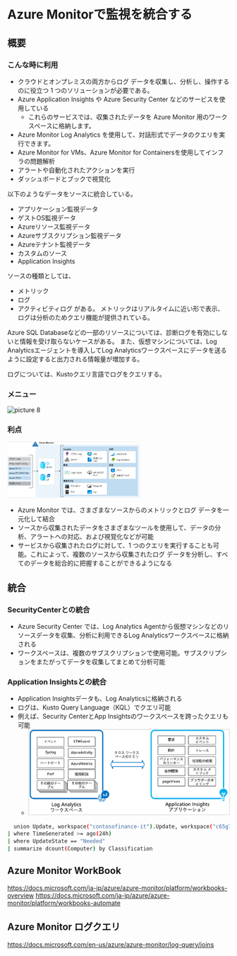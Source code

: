 # Azure Monitorで監視を統合する

## 概要

### こんな時に利用

- クラウドとオンプレミスの両方からログ データを収集し、分析し、操作するのに役立つ 1 つのソリューションが必要である。
- Azure Application Insights や Azure Security Center などのサービスを使用している
  - これらのサービスでは、収集されたデータを Azure Monitor 用のワークスペースに格納します。 
- Azure Monitor Log Analytics を使用して、対話形式でデータのクエリを実行できます。
- Azure Monitor for VMs、Azure Monitor for Containersを使用してインフラの問題解析
- アラートや自動化されたアクションを実行
- ダッシュボードとブックで視覚化

以下のようなデータをソースに統合している。

- アプリケーション監視データ
- ゲストOS監視データ
- Azureリソース監視データ
- Azureサブスクリプション監視データ
- Azureテナント監視データ
- カスタムのソース
- Application Insights

ソースの種類としては、

- メトリック
- ログ
- アクティビティログ
がある。
メトリックはリアルタイムに近い形で表示、ログは分析のためクエリ機能が提供されている。

Azure SQL Databaseなどの一部のリソースについては、診断ログを有効にしないと情報を受け取らないケースがある。
また、仮想マシンについては、Log Analyticsエージェントを導入してLog Analyticsワークスペースにデータを送るように設定すると出力される情報量が増加する。

ログについては、Kustoクエリ言語でログをクエリする。

### メニュー

![picture 8](images/d75ade446d1e66a615ea2e9810ef16d4b4bc26b9c2e605f374154969ae20a96f.png)  

### 利点

![picture 32](images/3f9d9bc7a9d9c63faeb601f1d0fc076674a65a3b31651bfd9fb2ab392d3bea8b.png)  

- Azure Monitor では、さまざまなソースからのメトリックとログ データを一元化して結合
- ソースから収集されたデータをさまざまなツールを使用して、データの分析、アラートへの対応、および視覚化などが可能
- サービスから収集されたログに対して、1 つのクエリを実行することも可能。これによって、複数のソースから収集されたログ データを分析し、すべてのデータを総合的に把握することができるようになる

## 統合

### SecurityCenterとの統合

- Azure Security Center では、Log Analytics Agentから仮想マシンなどのリソースデータを収集、分析に利用できるLog Analyticsワークスペースに格納される
- ワークスペースは、複数のサブスクリプションで使用可能。サブスクリプションをまたがってデータを収集してまとめて分析可能

### Application Insightsとの統合

- Application Insightsデータも、Log Analyticsに格納される
- ログは、Kusto Query Language（KQL）でクエリ可能
- 例えば、Security CenterとApp Insightsのワークスペースを跨ったクエリも可能
  - ![picture 33](images/40efe18a7c449789325c01bfdf9aef0f39396bd7e4e3be8c8d9ffc4368f90a66.png)  

```sh
  union Update, workspace("contosofinance-it").Update, workspace("c65g7445-914x-4h7j-6nbv-w876499056").Update
| where TimeGenerated >= ago(24h)
| where UpdateState == "Needed"
| summarize dcount(Computer) by Classification
```

## Azure Monitor WorkBook

https://docs.microsoft.com/ja-jp/azure/azure-monitor/platform/workbooks-overview
https://docs.microsoft.com/ja-jp/azure/azure-monitor/platform/workbooks-automate

## Azure Monitor ログクエリ

https://docs.microsoft.com/en-us/azure/azure-monitor/log-query/joins

